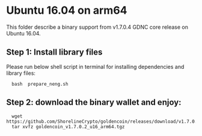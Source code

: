 # Ubuntu 16.04 on arm64 

This folder describe a binary support from v1.7.0.4 GDNC core release on Ubuntu 16.04.

## Step 1: Install library files
Please run below shell script in terminal for installing dependencies and library files:
```
  bash  prepare_neng.sh
```

## Step 2: download the binary wallet and enjoy:
```
  wget  https://github.com/ShorelineCrypto/goldencoin/releases/download/v1.7.0.2/goldencoin_v1.7.0.2_u16_arm64.tgz
  tar xvfz goldencoin_v1.7.0.2_u16_arm64.tgz
```
